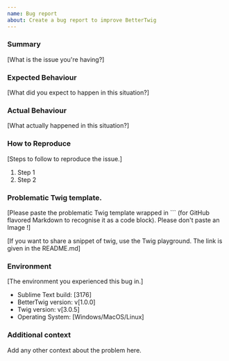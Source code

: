 ```yaml
---
name: Bug report
about: Create a bug report to improve BetterTwig
---
```


### Summary

[What is the issue you're having?]

### Expected Behaviour

[What did you expect to happen in this situation?]

### Actual Behaviour

[What actually happened in this situation?]

### How to Reproduce

[Steps to follow to reproduce the issue.]

1. Step 1
2. Step 2

### Problematic Twig template.

[Please paste the problematic Twig template wrapped in ``` (for GitHub flavored Markdown to recognise it as a code block). Please don't paste an Image !]

[If you want to share a snippet of twig, use the Twig playground. The link is given in the README.md]

### Environment

[The environment you experienced this bug in.]

- Sublime Text build: [3176]
- BetterTwig version: v[1.0.0]
- Twig version: v[3.0.5]
- Operating System: [Windows/MacOS/Linux]

### Additional context
Add any other context about the problem here.